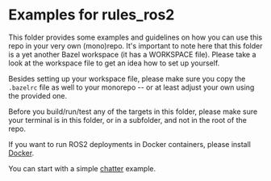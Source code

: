 # Examples for rules_ros2

This folder provides some examples and guidelines on how you can use this repo
in your very own (mono)repo. It's important to note here that this folder is
a yet another Bazel workspace (it has a WORKSPACE file). Please take a look at
the workspace file to get an idea how to set up yourself.

Besides setting up your workspace file, please make sure you copy the `.bazelrc`
file as well to your monorepo -- or at least adjust your own using the provided
one.

Before you build/run/test any of the targets in this folder, please make sure
your terminal is in this folder, or in a subfolder, and not in the root
of the repo.

If you want to run ROS2 deployments in Docker containers, please install
[Docker](https://docs.docker.com/engine/install/ubuntu/).

You can start with a simple [chatter](chatter) example.
